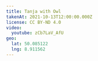 ```yaml
---
title: Tanja with Owl
takenAt: 2021-10-13T12:00:00.000Z
license: CC BY-ND 4.0
video:
  youtube: zCb7LaV_AfU
geo:
  lat: 50.085122
  lng: 8.911562
---
```

